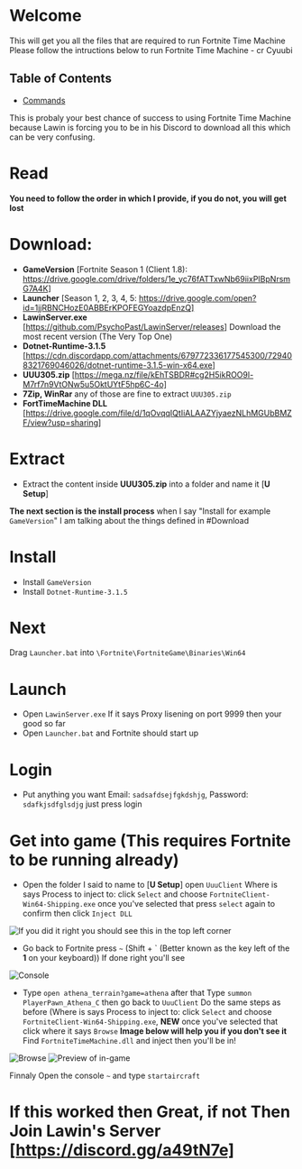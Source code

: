 # Welcome
This will get you all the files that are required to run Fortnite Time Machine
Please follow the intructions below to run Fortnite Time Machine - cr Cyuubi

## Table of Contents
- [Commands](https://github.com/Jawschamp/FortniteLawinMachine/blob/master/Commands.txt)

This is probaly your best chance of success to using Fortnite Time Machine because Lawin is forcing you to be in his Discord to download all this which can be very confusing. 

# Read
**You need to follow the order in which I provide, if you do not, you will get lost**

# Download:
* **GameVersion** [Fortnite Season 1 (Client 1.8): https://drive.google.com/drive/folders/1e_yc76fATTxwNb69iixPIBpNrsmG7A4K]
* **Launcher** [Season 1, 2, 3, 4, 5: https://drive.google.com/open?id=1jjRBNCHozE0ABBErKPOFEGYoazdpEnzQ]
* **LawinServer.exe** [https://github.com/PsychoPast/LawinServer/releases] Download the most recent version (The Very Top One)
* **Dotnet-Runtime-3.1.5** [https://cdn.discordapp.com/attachments/679772336177545300/729408321769046026/dotnet-runtime-3.1.5-win-x64.exe]
* **UUU305.zip** [https://mega.nz/file/kEhTSBDR#cg2H5ikROO9l-M7rf7n9VtONw5u5OktUYtF5hp6C-4o]
* **7Zip, WinRar** any of those are fine to extract ``UUU305.zip``
* **FortTimeMachine DLL** [https://drive.google.com/file/d/1qOvqqIQtIiALAAZYjyaezNLhMGUbBMZF/view?usp=sharing]

# Extract
* Extract the content inside **UUU305.zip** into a folder and name it [**U Setup**]

**The next section is the install process** when I say "Install for example ``GameVersion``" I am talking about the things defined in #Download
# Install
* Install ``GameVersion``
* Install ``Dotnet-Runtime-3.1.5``

# Next
Drag ``Launcher.bat`` into ``\Fortnite\FortniteGame\Binaries\Win64``

# Launch
* Open ``LawinServer.exe`` If it says Proxy lisening on port 9999 then your good so far
* Open ``Launcher.bat`` and Fortnite should start up

# Login
* Put anything you want Email: ``sadsafdsejfgkdshjg``, Password: ``sdafkjsdfglsdjg`` just press login

# Get into game (This requires Fortnite to be running already)
* Open the folder I said to name to [**U Setup**] open ``UuuClient`` Where is says Process to inject to: click ``Select`` and choose ``FortniteClient-Win64-Shipping.exe`` once you've selected that press ``select`` again to confirm then click ``Inject DLL``

![If you did it right you should see this in the top left corner](https://media.discordapp.net/attachments/464882018136621056/751288889926352966/unknown.png)
* Go back to Fortnite press ``~`` (Shift + ` (Better known as the key left of the **1** on your keyboard)) 
If done right you'll see 

![Console](https://media.discordapp.net/attachments/464882018136621056/751290350194393098/unknown.png)

* Type ``open athena_terrain?game=athena`` after that Type ``summon PlayerPawn_Athena_C`` then go back to ``UuuClient`` Do the same steps as before (Where is says Process to inject to: click ``Select`` and choose ``FortniteClient-Win64-Shipping.exe``, **NEW** once you've selected that click where it says ``Browse`` **Image below will help you if you don't see it** Find ``FortniteTimeMachine.dll`` and inject then you'll be in!

![Browse](https://cdn.discordapp.com/attachments/464882018136621056/751292104218640496/unknown.png) 
![Preview of in-game](https://media.discordapp.net/attachments/464882018136621056/751295635709362256/unknown.png)

Finnaly Open the console ``~`` and type ``startaircraft``

# If this worked then Great, if not Then Join Lawin's Server [https://discord.gg/a49tN7e] 
